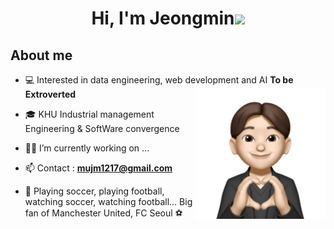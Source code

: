 <h1 align="center">Hi, I'm Jeongmin<img width="30px" src="https://raw.githubusercontent.com/iampavangandhi/iampavangandhi/master/gifs/Hi.gif"></h1>
<h2>About me</h2>

- 💻 Interested in data engineering, web development and AI **To be Extroverted** <img align="right" style="width:13rem; height:auto" src="https://github.com/jeongmin1217/jeongmin1217/blob/main/jeongmin.png"/>

- 🎓 KHU Industrial management Engineering & SoftWare convergence

- 👨‍💻 I’m currently working on ...

- 📫 Contact : **mujm1217@gmail.com**

- 💜 Playing soccer, playing football, watching soccer, watching football...
     Big fan of Manchester United, FC Seoul ⚽️
